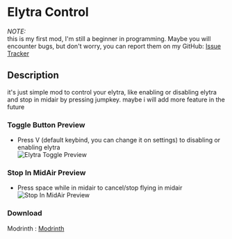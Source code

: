 # Elytra Control
_NOTE:_<br>
this is my first mod, I'm still a beginner in programming. Maybe you will encounter bugs, but don't worry, you can report them on my GitHub: [Issue Tracker](https://github.com/Smootheez/Elytra-Control/issues)<br>
## Description
it's just simple mod to control your elytra, like enabling or disabling elytra and stop in midair by pressing jumpkey. maybe i will add more feature in the future
### Toggle Button Preview
- Press V (default keybind, you can change it on settings) to disabling or enabling elytra<br>
![Elytra Toggle Preview](https://i.imgur.com/4bQNM8H.gif)
### Stop In MidAir Preview
- Press space while in midair to cancel/stop flying in midair<br>
![Stop In MidAir Preview](https://i.imgur.com/23QXDQA.gif)
### Download
Modrinth : [Modrinth](https://modrinth.com/mod/elytra-control)
